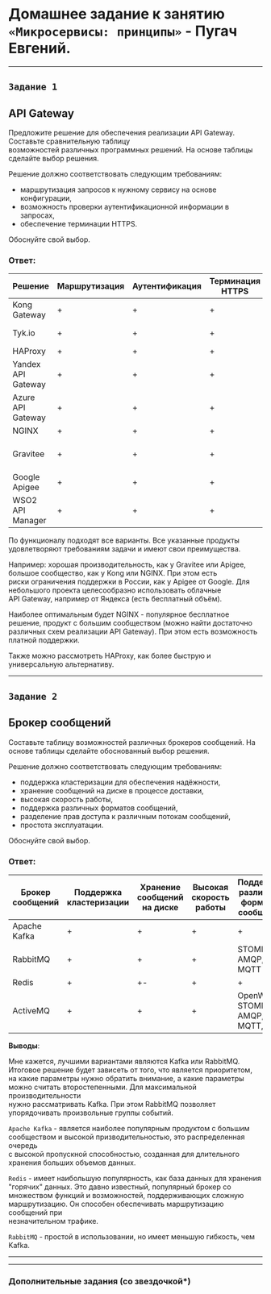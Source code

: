 # Домашнее задание к занятию `«Микросервисы: принципы»` - Пугач Евгений.


---

## `Задание 1`

## API Gateway

Предложите решение для обеспечения реализации API Gateway. Составьте сравнительную таблицу  
возможностей различных программных решений. На основе таблицы сделайте выбор решения.

Решение должно соответствовать следующим требованиям:

- маршрутизация запросов к нужному сервису на основе конфигурации,
- возможность проверки аутентификационной информации в запросах,
- обеспечение терминации HTTPS.  

Обоснуйте свой выбор.

### Ответ:

| Решение            | Маршрутизация | Аутентификация | Терминация HTTPS | Бесплатно/Открыто?                |
|--------------------|---------------|----------------|------------------|-----------------------------------|
| Kong Gateway       | +             | +              | +                | Бесплатно, Apache 2.0             |
| Tyk.io             | +             | +              | +                | Бесплатно, MPL                    |
| HAProxy            | +             | +              | +                | Бесплатно                         |
| Yandex API Gateway | +             | +              | +                | Платно                            |
| Azure API Gateway  | +             | +              | +                | Платно                            |
| NGINX              | +             | +              | +                | Бесплатно                         |
| Gravitee           | +             | +              | +                | Бесплатно, немного порезана       |
| Google Apigee      | +             | +              | +                | Бесплатно                         |
| WSO2 API Manager   | +             | +              | +                | Бесплатно                         |

По функционалу подходят все варианты. Все указанные продукты удовлетворяют требованиям задачи и имеют свои преимущества.  

Например: хорошая производительность, как у Gravitee или Apigee, большое сообщество, как у Kong или NGINX. При этом есть  
риски ограничения поддержки в России, как у Apigee от Google. Для небольшого проекта целесообразно использовать облачные  
API Gateway, например от Яндекса (есть бесплатный объём).  

Наиболее оптимальным будет NGINX - популярное бесплатное решение, продукт с большим сообществом (можно найти достаточно  
различных схем реализации API Gateway). При этом есть возможность платной поддержки.  

Также можно рассмотреть HAProxy, как более быструю и универсальную альтернативу.


---

## `Задание 2`

## Брокер сообщений

Составьте таблицу возможностей различных брокеров сообщений. На основе таблицы сделайте обоснованный выбор решения.

Решение должно соответствовать следующим требованиям:

- поддержка кластеризации для обеспечения надёжности,
- хранение сообщений на диске в процессе доставки,
- высокая скорость работы,
- поддержка различных форматов сообщений,
- разделение прав доступа к различным потокам сообщений,
- простота эксплуатации.

Обоснуйте свой выбор.

### Ответ:

| Брокер сообщений | Поддержка кластеризации | Хранение сообщений на диске | Высокая скорость работы | Поддержка различных форматов сообщений | Разделение прав доступа | Простота эксплуатации |
| --- | --- | --- | --- | --- | --- | --- |
| Apache Kafka | + | + | + | + | + | +- |
| RabbitMQ | + | + | + | STOMP, AMQP, MQTT | + | + |
| Redis | + | +- | + | + | + | + |
| ActiveMQ | + | + | + | OpenWire, STOMP, AMQP, MQTT, JMS | + | + |

**Выводы**:

Мне кажется, лучшими вариантами являются Kafka или RabbitMQ. Итоговое решение будет зависеть от того, что является приоритетом,  
на какие параметры нужно обратить внимание, а какие параметры можно считать второстепенными. Для максимальной производительности  
нужно рассматривать Kafka. При этом RabbitMQ позволяет упорядочивать произвольные группы событий.  

`Apache Kafka` - является наиболее популярным продуктом с большим сообществом и высокой призводительностью, это распределенная очередь  
с высокой пропускной способностью, созданная для длительного хранения больших объемов данных.  

`Redis` - имеет наибольшую популярность, как база данных для хранения "горячих" данных. Это давно известный, популярный брокер со  
множеством функций и возможностей, поддерживающих сложную маршрутизацию. Он способен обеспечивать маршрутизацию сообщений при  
незначительном трафике.

`RabbitMQ` - простой в использовании, но имеет меньшую гибкость, чем Kafka.

---
---
### Дополнительные задания (со звездочкой*)


